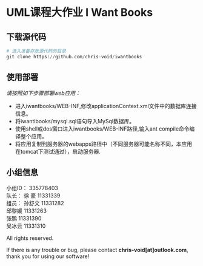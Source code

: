 # UML课程大作业 I Want Books

## 下载源代码

```python
# 进入准备存放源代码的目录
git clone https://github.com/chris-void/iwantbooks
```


## 使用部署

*请按照如下步骤部署web应用：*

+ 进入iwantbooks/WEB-INF,修改applicationContext.xml文件中的数据库连接信息。       
+ 将iwantibooks/mysql.sql语句导入MySql数据库。      
+ 使用shell或dos窗口进入iwantbooks/WEB-INF路径,输入ant compile命令编译整个应用。       
+ 将应用复制到服务器的webapps路径中（不同服务器可能名称不同，本应用在tomcat下测试通过），启动服务器.       


## 小组信息

小组ID：   335778403     
队长： 徐 豪   11331339     
组员： 孙舒文  11331282         
       邱黎媛  11331263    
       张鹏    11331390     
       吴冰云  11331310    


All rights reserved.

If there is any trouble or bug, please contact **chris-void[at]outlook.com**, thank you for using our software!
